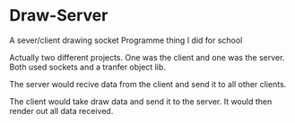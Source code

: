 # Draw-Server
A sever/client drawing socket Programme thing I did for school

Actually two different projects. One was the client and one was the server. Both used sockets and a tranfer object lib.

The server would recive data from the client and send it to all other clients.

The client would take draw data and send it to the server. It would then render out all data received.

